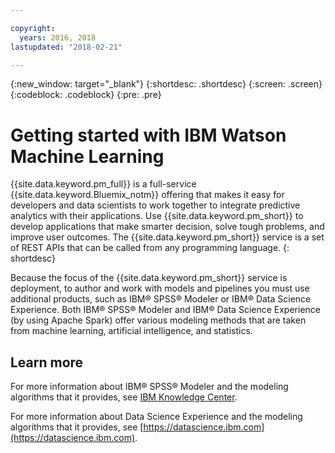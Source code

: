 ```yaml
---

copyright:
  years: 2016, 2018
lastupdated: "2018-02-21"

---
```


{:new_window: target="_blank"}
{:shortdesc: .shortdesc}
{:screen: .screen}
{:codeblock: .codeblock}
{:pre: .pre}

# Getting started with IBM Watson Machine Learning

{{site.data.keyword.pm_full}} is a full-service {{site.data.keyword.Bluemix_notm}} offering
that makes it easy for developers and data scientists to work
together to integrate predictive analytics with their
applications. Use {{site.data.keyword.pm_short}} to develop applications that make smarter decision, solve tough problems, and improve user outcomes. The {{site.data.keyword.pm_short}} service is a set of REST APIs that can be
called from any programming language.
{: shortdesc}

Because the focus of the {{site.data.keyword.pm_short}} service is deployment, to author and work with models and pipelines you must use additional products, such as IBM® SPSS® Modeler or IBM® Data Science Experience. Both IBM® SPSS®
Modeler and IBM® Data Science Experience (by using Apache Spark)
offer various modeling methods that are taken from machine
learning, artificial intelligence, and statistics.

## Learn more

For more information about IBM® SPSS® Modeler and the modeling algorithms that it
provides, see [IBM Knowledge Center](https://www.ibm.com/support/knowledgecenter/v1/content/SS3RA7_18.1.1/modeler_mainhelp_client_ddita/modeler_mainhelp_client_ddita-gentopic1.html).

For more information about Data Science Experience and the modeling
algorithms that it provides, see [https://datascience.ibm.com](https://datascience.ibm.com).
